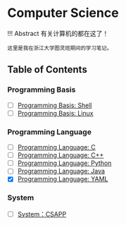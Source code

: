 # Computer Science

!!! Abstract
    有关计算机的都在这了！

    这里是我在浙江大学图灵班期间的学习笔记。

## Table of Contents

### Programming Basis

- [ ] [Programming Basis: Shell](./Programming%20Basis/Shell.md)
- [ ] [Programming Basis: Linux](./Programming%20Basis/Linux.md)

### Programming Language

- [ ] [Programming Language: C](./Programming%20Language/EVERYTHING%20begins%20with%20C.md)
- [ ] [Programming Language: C++](./Programming%20Language/C++.md)
- [ ] [Programming Language: Python](./Programming%20Language/Python%20saves%20the%20world.md)
- [ ] [Programming Language: Java](./Programming%20Language/Java.md)
- [x] [Programming Language: YAML](./Programming%20Language/YAML.md)

### System

- [ ] [System：CSAPP](./System/CSAPP.md)
